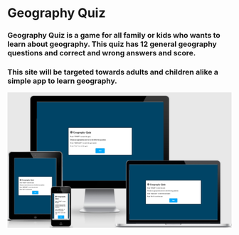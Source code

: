 # Geography Quiz
### Geography Quiz is a game for all family or kids who wants to learn about geography. This quiz has 12 general geography questions and correct and wrong answers and score.  
### This site will be targeted towards adults and children alike a simple app to learn geography. 
![This is image](assets/images/image1.png)
